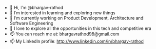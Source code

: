 - 👋 Hi, I’m @bhargav-rathod
- 👀 I’m interested in learning and exploring new things
- 🌱 I’m currently working on Product Development, Architecture and Software Engineering
- 💞️ I love to explore all the opportunities in this tech and competitive era 
- 📫 You can reach me at: bhargavrathod98@gmail.com
- 📫 My LinkedIn profile: http://www.linkedin.com/in/bhargav-rathod

<!---
bhargav-rathod/bhargav-rathod is a ✨ special ✨ repository because its `README.md` (this file) appears on your GitHub profile.
You can click the Preview link to take a look at your changes.
--->
